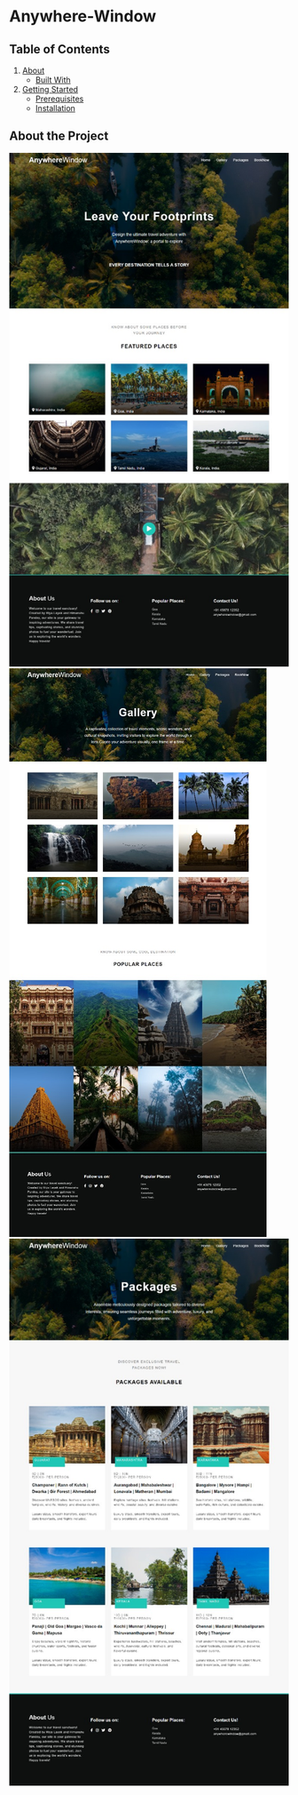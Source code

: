 # Anywhere-Window

## Table of Contents

1. [About](#about)
      - [Built With](#built_with)
2.  [Getting Started](#getting-started)
    - [Prerequisites](#prerequisites)
    - [Installation](#installation)

## About the Project
<img src="https://github.com/Himanshugithup/Anywhere-Window/blob/main/travel%20itinerary%20plan/images/Leave%20you%20footprints.jpeg">
<img src="https://github.com/Himanshugithup/Anywhere-Window/blob/main/travel%20itinerary%20plan/images/gallry%20page.jpeg?raw=true">
<img src="https://github.com/Himanshugithup/Anywhere-Window/blob/main/travel%20itinerary%20plan/images/package%20page.jpeg?raw=true">
<img src="">

